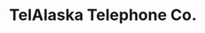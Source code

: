 ---
title: "TelAlaska Telephone Co."
url: /sand-point/telalaska-telephone-co/
shop: mobile phone
---